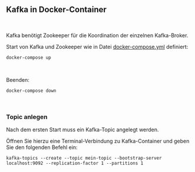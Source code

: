 

## Kafka in Docker-Container ##

<br>

Kafka benötigt Zookeeper für die Koordination der einzelnen Kafka-Broker.


Start von Kafka und Zookeeper wie in Datei [docker-compose.yml](./docker-compose.yml) definiert:
```
docker-compose up
```

<br>

Beenden:
```
docker-compose down
```

<br>

### Topic anlegen ###

Nach dem ersten Start muss ein Kafka-Topic angelegt werden.

Öffnen Sie hierzu eine Terminal-Verbindung zu Kafka-Container und geben Sie den folgenden Befehl ein:
```
kafka-topics --create --topic mein-topic --bootstrap-server localhost:9092 --replication-factor 1 --partitions 1
```
